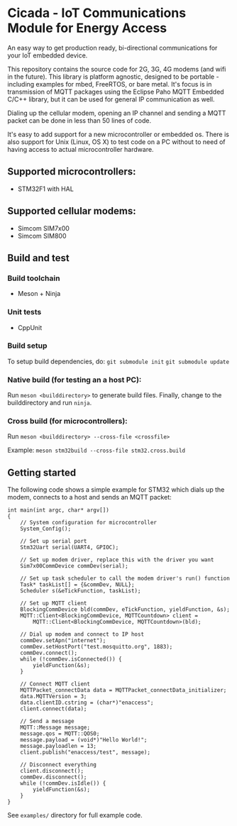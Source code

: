 # Cicada - IoT Communications Module for Energy Access

An easy way to get production ready, bi-directional communications for your 
IoT embedded device. 

This repository contains the source code for 2G, 3G, 4G modems (and wifi in the 
future). This library is platform agnostic, designed to be portable - including 
examples for mbed, FreeRTOS, or bare metal. It's focus is in transmission of MQTT 
packages using the Eclipse Paho MQTT Embedded C/C++ library, but it can be used 
for general IP communication as well. 

Dialing up the cellular modem, opening an IP channel and sending a MQTT packet
can be done in less than 50 lines of code.

It's easy to add support for a new microcontroller or embedded os. There is also
support for Unix (Linux, OS X) to test code on a PC without to need of having
access to actual microcontroller hardware.

## Supported microcontrollers:
- STM32F1 with HAL

## Supported cellular modems:
- Simcom SIM7x00
- Simcom SIM800

## Build and test

### Build toolchain
- Meson + Ninja

### Unit tests
- CppUnit

### Build setup
To setup build dependencies, do:
`git submodule init`
`git submodule update`

### Native build (for testing an a host PC):
Run `meson <builddirectory>` to generate build files. Finally, change
to the builddirectory and run `ninja`.

### Cross build (for microcontrollers):
Run `meson <builddirectory> --cross-file <crossfile>`

Example:
`meson stm32build --cross-file stm32.cross.build`

## Getting started
The following code shows a simple example for STM32 which dials up the modem,
connects to a host and sends an MQTT packet:
```
int main(int argc, char* argv[])
{
    // System configuration for microcontroller
    System_Config();

    // Set up serial port
    Stm32Uart serial(UART4, GPIOC);

    // Set up modem driver, replace this with the driver you want
    Sim7x00CommDevice commDev(serial);

    // Set up task scheduler to call the modem driver's run() function
    Task* taskList[] = {&commDev, NULL};
    Scheduler s(&eTickFunction, taskList);

    // Set up MQTT client
    BlockingCommDevice bld(commDev, eTickFunction, yieldFunction, &s);
    MQTT::Client<BlockingCommDevice, MQTTCountdown> client =
        MQTT::Client<BlockingCommDevice, MQTTCountdown>(bld);

    // Dial up modem and connect to IP host
    commDev.setApn("internet");
    commDev.setHostPort("test.mosquitto.org", 1883);
    commDev.connect();
    while (!commDev.isConnected()) {
        yieldFunction(&s);
    }

    // Connect MQTT client
    MQTTPacket_connectData data = MQTTPacket_connectData_initializer;
    data.MQTTVersion = 3;
    data.clientID.cstring = (char*)"enaccess";
    client.connect(data);

    // Send a message
    MQTT::Message message;
    message.qos = MQTT::QOS0;
    message.payload = (void*)"Hello World!";
    message.payloadlen = 13;
    client.publish("enaccess/test", message);

    // Disconnect everything
    client.disconnect();
    commDev.disconnect();
    while (!commDev.isIdle()) {
        yieldFunction(&s);
    }
}
```
See `examples/` directory for full example code.

